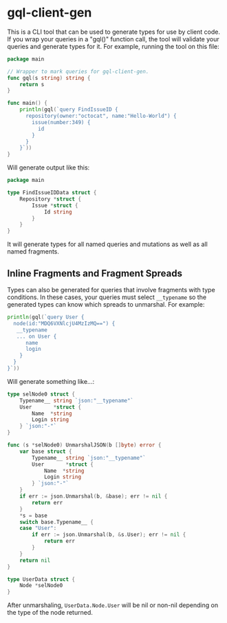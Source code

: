 # gql-client-gen

This is a CLI tool that can be used to generate types for use by client code. If you wrap your queries in a "gql()" function call, the tool will validate your queries and generate types for it. For example, running the tool on this file:

```go
package main

// Wrapper to mark queries for gql-client-gen.
func gql(s string) string {
	return s
}

func main() {
	println(gql(`query FindIssueID {
	  repository(owner:"octocat", name:"Hello-World") {
		issue(number:349) {
		  id
		}
	  }
	}`))
}
```

Will generate output like this:

```go
package main

type FindIssueIDData struct {
	Repository *struct {
		Issue *struct {
			Id string
		}
	}
}
```

It will generate types for all named queries and mutations as well as all named fragments.

## Inline Fragments and Fragment Spreads

Types can also be generated for queries that involve fragments with type conditions. In these cases, your queries must select `__typename` so the generated types can know which spreads to unmarshal. For example:

```go
println(gql(`query User {
  node(id:"MDQ6VXNlcjU4MzIzMQ==") {
   __typename
   ... on User {
      name
      login
    }
  }
}`))
```

Will generate something like...:

```go
type selNode0 struct {
	Typename__ string `json:"__typename"`
	User       *struct {
		Name  *string
		Login string
	} `json:"-"`
}

func (s *selNode0) UnmarshalJSON(b []byte) error {
	var base struct {
		Typename__ string `json:"__typename"`
		User       *struct {
			Name  *string
			Login string
		} `json:"-"`
	}
	if err := json.Unmarshal(b, &base); err != nil {
		return err
	}
	*s = base
	switch base.Typename__ {
	case "User":
		if err := json.Unmarshal(b, &s.User); err != nil {
			return err
		}
	}
	return nil
}

type UserData struct {
	Node *selNode0
}
```

After unmarshaling, `UserData.Node.User` will be nil or non-nil depending on the type of the node returned.
